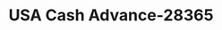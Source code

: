 ---
f_zip-code: 77619
f_state-code: TX
title: USA Cash Advance-28365
f_phone: 409-962-8649
f_city-only: Groves
f_address: 5130 Twin City Highway Groves
f_location-unique-id: '28365'
slug: usa-cash-advance-28365
updated-on: '2024-05-30T13:46:58.046Z'
created-on: '2024-05-30T13:36:59.803Z'
published-on: '2024-05-30T13:54:32.469Z'
f_city-state: cms/city/groves-tx.md
f_company: cms/company/usa-cash-advance.md
f_state: cms/state/texas.md
layout: '[payday-loan].html'
tags: payday-loan
---